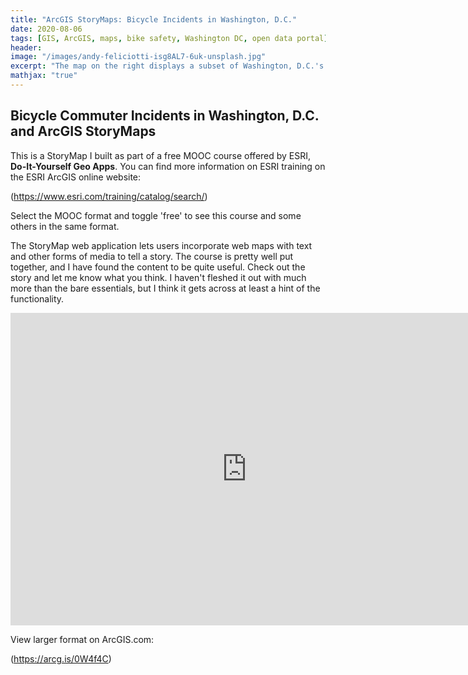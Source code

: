 ```yaml
---
title: "ArcGIS StoryMaps: Bicycle Incidents in Washington, D.C."
date: 2020-08-06
tags: [GIS, ArcGIS, maps, bike safety, Washington DC, open data portal]
header:
image: "/images/andy-feliciotti-isg8AL7-6uk-unsplash.jpg"
excerpt: "The map on the right displays a subset of Washington, D.C.'s Vision Zero Safety data"
mathjax: "true"
---
```


## Bicycle Commuter Incidents in Washington, D.C. and ArcGIS StoryMaps

This is a StoryMap I built as part of a free MOOC course offered by ESRI, **Do-It-Yourself Geo Apps**.  You can find more information on ESRI training on the ESRI ArcGIS online website:

 (<https://www.esri.com/training/catalog/search/>)
 
 Select the MOOC format and toggle 'free' to see this course and some others in the same format.

The StoryMap web application lets users incorporate web maps with text and other forms of media to tell a story.  The course is pretty well put together, and I have found the content to be quite useful.  Check out the story and let me know what you think. I haven't fleshed it out with much more than the bare essentials, but I think it gets across at least a hint of the functionality.
 
<center>

<iframe src="https://storymaps.arcgis.com/stories/272b786d941b4f438fa2f92ebf90a3d1" width="150%" height="500px" frameborder="0" allowfullscreen allow="geolocation"></iframe>


</center>

View larger format on ArcGIS.com:

(<https://arcg.is/0W4f4C>)
